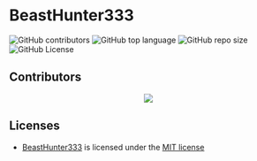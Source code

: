 # BeastHunter333

![GitHub contributors](https://img.shields.io/github/contributors/siddle1512/BeastHunter333)
![GitHub top language](https://img.shields.io/github/languages/top/siddle1512/BeastHunter333)
![GitHub repo size](https://img.shields.io/github/repo-size/siddle1512/BeastHunter333)
![GitHub License](https://img.shields.io/github/license/siddle1512/BeastHunter333)

## Contributors

<div align="center">
  <a href="https://github.com/siddle1512/BeastHunter333/graphs/contributors">
    <img src="https://contrib.rocks/image?repo=siddle1512/BeastHunter333" />
  </a>
</div>

## Licenses

- [BeastHunter333](https://github.com/siddle1512/BeastHunter333) is licensed under the [MIT license](LICENSE)
